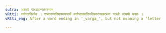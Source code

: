 ```yaml
---
sutra: अशब्दे यत्खावन्यतरस्याम्
vRtti: वर्गान्तादित्येव । शब्दादन्यस्मिन्प्रत्ययार्थे वर्गान्तात्प्रातिपदिकादन्यतरस्यां यत्खौ प्रत्ययौ भवतः ॥
vRtti_eng: After a word ending in '_varga_', but not meaning a 'letter or word', the affixes यत् and ख are optionally employed, in the sense of 'who stays there'.

---
```

